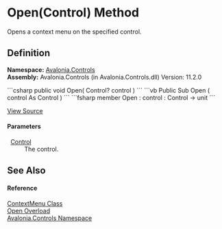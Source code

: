 # Open(Control) Method


Opens a context menu on the specified control.



## Definition
**Namespace:** <a href="N_Avalonia_Controls">Avalonia.Controls</a>  
**Assembly:** Avalonia.Controls (in Avalonia.Controls.dll) Version: 11.2.0

<Tabs groupId="api-code-preview">
<TabItem value="csharp" label="C#">
```csharp
public void Open(
	Control? control
)
```
</TabItem>
<TabItem value="vb" label="VB">
```vb
Public Sub Open ( 
	control As Control
)
```
</TabItem>
<TabItem value="fsharp" label="F#">
```fsharp
member Open : 
        control : Control -> unit 
```
</TabItem>
</Tabs>



<a href="https://github.com/AvaloniaUI/Avalonia/tree/master/src/Avalonia.Controls/ContextMenu.cs#L264" title="View the source code">View Source</a>



#### Parameters
<dl><dt>  <a href="T_Avalonia_Controls_Control">Control</a></dt><dd>The control.</dd></dl>

## See Also


#### Reference
<a href="T_Avalonia_Controls_ContextMenu">ContextMenu Class</a>  
<a href="Overload_Avalonia_Controls_ContextMenu_Open">Open Overload</a>  
<a href="N_Avalonia_Controls">Avalonia.Controls Namespace</a>  

